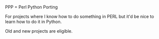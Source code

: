 PPP = Perl Python Porting

For projects where I know how to do something in PERL but it'd be nice to learn how to do it in Python.

Old and new projects are eligible.